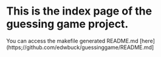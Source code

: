 # This is the index page of the guessing game project.

You can access the makefile generated README.md [here](https;//github.com/edwbuck/guessinggame/README.md]
